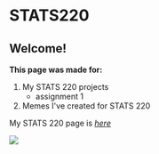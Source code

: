 # STATS220
## Welcome!
**This page was made for:**
1. My STATS 220 projects
   - assignment 1 
3. Memes I've created for STATS 220

My STATS 220 page is [*here*](https://webturtl.github.io/stats220/)

![](https://images.pexels.com/photos/358482/pexels-photo-358482.jpeg?auto=compress&cs=tinysrgb&dpr=1&w=500)
